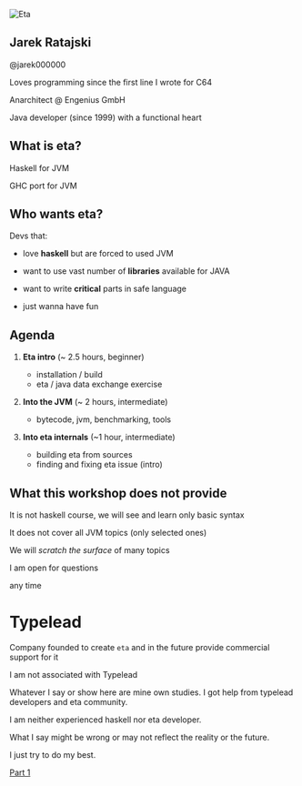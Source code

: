 ![Eta](/src/images/eta.jpeg)<!-- .element class="center" -->



##  Jarek Ratajski

@jarek000000

Loves programming since the first line I wrote for C64

Anarchitect @ Engenius GmbH

Java developer (since 1999) with a functional  heart



## What is eta?



Haskell for JVM



GHC port for JVM



## Who wants eta?

Devs that:
- love **haskell** but are forced to used JVM

- want  to use vast number of **libraries** available for JAVA

- want to write **critical** parts in safe language

- just wanna have fun



## Agenda



1. **Eta intro** (~ 2.5 hours, beginner)
   - installation / build
   -  eta / java data exchange exercise
   
2. **Into the JVM** (~ 2 hours, intermediate)
   - bytecode, jvm, benchmarking, tools
  
3. **Into eta internals** (~1 hour, intermediate)
   - building eta from sources
   - finding and fixing eta issue (intro)



## What this workshop does not provide

It is not haskell course, we will see and learn only basic syntax

It does not cover all JVM topics (only selected ones)



We will *scratch the surface* of many topics



I am  open for questions

any time



# Typelead

Company founded to create `eta` and in the future provide commercial support for it



I am not associated with Typelead



Whatever I say or show here are mine own studies. I got help from typelead developers and eta community.

I am neither experienced haskell nor eta developer. 

What I say might be wrong or may not reflect the reality or the future. 

I just try to do my best.



[Part 1](lconf_part1.html)
